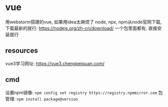 # vue
用webstorm搭建的vue, 如果用idea太麻烦了
node, npx, npm从node官网下载, 下载最新的就行: https://nodejs.org/zh-cn/download/
一个包里面都有, 直接安装就行
## resources
vue3学习网址: https://vue3.chengpeiquan.com/

## cmd
设置npm镜像: `npm config set registry https://registry.npmmirror.com`
包管理: `npm install package@version`
